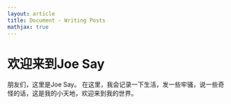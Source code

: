 ```yaml
---
layout: article
title: Document - Writing Posts
mathjax: true
---
```


# 欢迎来到Joe Say
朋友们，这里是Joe Say。
在这里，我会记录一下生活，发一些牢骚，说一些奇怪的话，这是我的小天地，欢迎来到我的世界。
